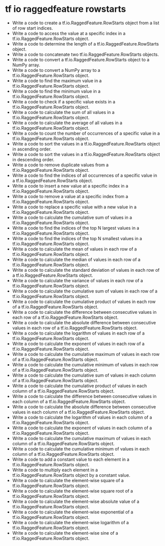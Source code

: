# tf io raggedfeature rowstarts

- Write a code to create a tf.io.RaggedFeature.RowStarts object from a list of row start indices.
- Write a code to access the value at a specific index in a tf.io.RaggedFeature.RowStarts object.
- Write a code to determine the length of a tf.io.RaggedFeature.RowStarts object.
- Write a code to concatenate two tf.io.RaggedFeature.RowStarts objects.
- Write a code to convert a tf.io.RaggedFeature.RowStarts object to a NumPy array.
- Write a code to convert a NumPy array to a tf.io.RaggedFeature.RowStarts object.
- Write a code to find the maximum value in a tf.io.RaggedFeature.RowStarts object.
- Write a code to find the minimum value in a tf.io.RaggedFeature.RowStarts object.
- Write a code to check if a specific value exists in a tf.io.RaggedFeature.RowStarts object.
- Write a code to calculate the sum of all values in a tf.io.RaggedFeature.RowStarts object.
- Write a code to calculate the average of all values in a tf.io.RaggedFeature.RowStarts object.
- Write a code to count the number of occurrences of a specific value in a tf.io.RaggedFeature.RowStarts object.
- Write a code to sort the values in a tf.io.RaggedFeature.RowStarts object in ascending order.
- Write a code to sort the values in a tf.io.RaggedFeature.RowStarts object in descending order.
- Write a code to remove duplicate values from a tf.io.RaggedFeature.RowStarts object.
- Write a code to find the indices of all occurrences of a specific value in a tf.io.RaggedFeature.RowStarts object.
- Write a code to insert a new value at a specific index in a tf.io.RaggedFeature.RowStarts object.
- Write a code to remove a value at a specific index from a tf.io.RaggedFeature.RowStarts object.
- Write a code to replace a specific value with a new value in a tf.io.RaggedFeature.RowStarts object.
- Write a code to calculate the cumulative sum of values in a tf.io.RaggedFeature.RowStarts object.
- Write a code to find the indices of the top N largest values in a tf.io.RaggedFeature.RowStarts object.
- Write a code to find the indices of the top N smallest values in a tf.io.RaggedFeature.RowStarts object.
- Write a code to calculate the mean of values in each row of a tf.io.RaggedFeature.RowStarts object.
- Write a code to calculate the median of values in each row of a tf.io.RaggedFeature.RowStarts object.
- Write a code to calculate the standard deviation of values in each row of a tf.io.RaggedFeature.RowStarts object.
- Write a code to calculate the variance of values in each row of a tf.io.RaggedFeature.RowStarts object.
- Write a code to calculate the cumulative sum of values in each row of a tf.io.RaggedFeature.RowStarts object.
- Write a code to calculate the cumulative product of values in each row of a tf.io.RaggedFeature.RowStarts object.
- Write a code to calculate the difference between consecutive values in each row of a tf.io.RaggedFeature.RowStarts object.
- Write a code to calculate the absolute difference between consecutive values in each row of a tf.io.RaggedFeature.RowStarts object.
- Write a code to calculate the logarithm of values in each row of a tf.io.RaggedFeature.RowStarts object.
- Write a code to calculate the exponent of values in each row of a tf.io.RaggedFeature.RowStarts object.
- Write a code to calculate the cumulative maximum of values in each row of a tf.io.RaggedFeature.RowStarts object.
- Write a code to calculate the cumulative minimum of values in each row of a tf.io.RaggedFeature.RowStarts object.
- Write a code to calculate the cumulative sum of values in each column of a tf.io.RaggedFeature.RowStarts object.
- Write a code to calculate the cumulative product of values in each column of a tf.io.RaggedFeature.RowStarts object.
- Write a code to calculate the difference between consecutive values in each column of a tf.io.RaggedFeature.RowStarts object.
- Write a code to calculate the absolute difference between consecutive values in each column of a tf.io.RaggedFeature.RowStarts object.
- Write a code to calculate the logarithm of values in each column of a tf.io.RaggedFeature.RowStarts object.
- Write a code to calculate the exponent of values in each column of a tf.io.RaggedFeature.RowStarts object.
- Write a code to calculate the cumulative maximum of values in each column of a tf.io.RaggedFeature.RowStarts object.
- Write a code to calculate the cumulative minimum of values in each column of a tf.io.RaggedFeature.RowStarts object.
- Write a code to add a constant value to each element in a tf.io.RaggedFeature.RowStarts object.
- Write a code to multiply each element in a tf.io.RaggedFeature.RowStarts object by a constant value.
- Write a code to calculate the element-wise square of a tf.io.RaggedFeature.RowStarts object.
- Write a code to calculate the element-wise square root of a tf.io.RaggedFeature.RowStarts object.
- Write a code to calculate the element-wise absolute value of a tf.io.RaggedFeature.RowStarts object.
- Write a code to calculate the element-wise exponential of a tf.io.RaggedFeature.RowStarts object.
- Write a code to calculate the element-wise logarithm of a tf.io.RaggedFeature.RowStarts object.
- Write a code to calculate the element-wise sine of a tf.io.RaggedFeature.RowStarts object.